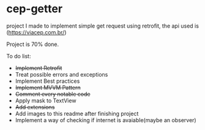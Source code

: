 # cep-getter
project I made to implement simple get request using retrofit, the api used is (https://viacep.com.br/)

Project is 70% done.


To do list:
- ~~Implement Retrofit~~
- Treat possible errors and exceptions
- Implement Best practices
- ~~Implement MVVM Pattern~~
- ~~Comment every notable code~~
- Apply mask to TextView
- ~~Add extensions~~
- Add images to this readme after finishing project
- Implement a way of checking if internet is avaiable(maybe an observer)
